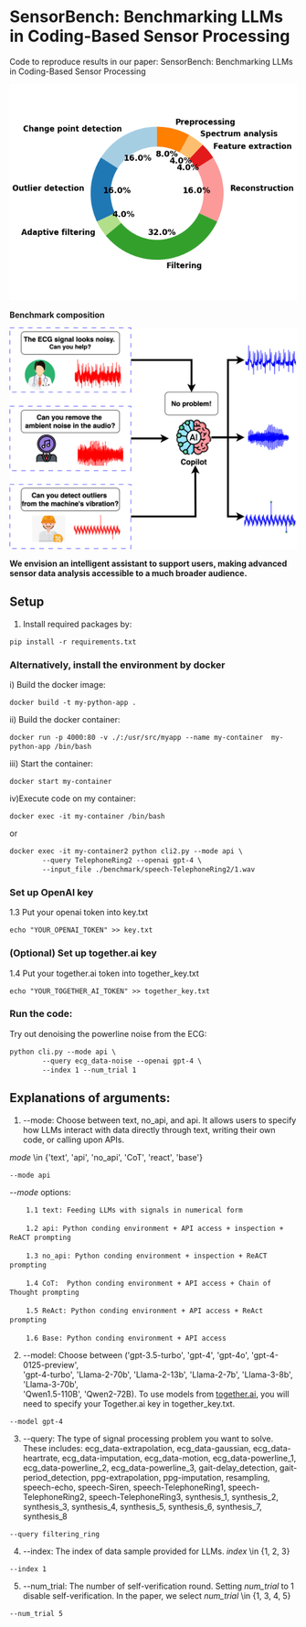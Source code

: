 # SensorBench: Benchmarking LLMs in Coding-Based Sensor Processing
Code to reproduce results in our paper: SensorBench: Benchmarking LLMs in Coding-Based Sensor Processing

![Benchmark composition](images/pie_chart.png)

**Benchmark composition**

![Benchmark composition](images/algo_bd-Overview.drawio.png)

**We envision an intelligent assistant to support users, making advanced sensor data analysis accessible to a much broader audience.**

## Setup
1. Install required packages by:
```
pip install -r requirements.txt
```

### Alternatively, install the environment by docker
i) Build the docker image:
```
docker build -t my-python-app .
```
ii) Build the docker container:
```
docker run -p 4000:80 -v ./:/usr/src/myapp --name my-container  my-python-app /bin/bash
```
iii) Start the container:
```
docker start my-container
```
iv)Execute code on my container:
```
docker exec -it my-container /bin/bash
```
or 
```
docker exec -it my-container2 python cli2.py --mode api \
        --query TelephoneRing2 --openai gpt-4 \
        --input_file ./benchmark/speech-TelephoneRing2/1.wav
```
### Set up OpenAI key
1.3 Put your openai token into key.txt
```
echo "YOUR_OPENAI_TOKEN" >> key.txt
```
### (Optional) Set up together.ai key
1.4 Put your together.ai token into together_key.txt
```
echo "YOUR_TOGETHER_AI_TOKEN" >> together_key.txt
```

### Run the code:
Try out denoising the powerline noise from the ECG:
```
python cli.py --mode api \
        --query ecg_data-noise --openai gpt-4 \
        --index 1 --num_trial 1
```

## Explanations of arguments:
1. --mode: Choose between text, no_api, and api. It allows users to specify how LLMs interact with data directly through text, writing their own code, or calling upon APIs.

*mode* \in {'text', 'api', 'no_api', 'CoT', 'react', 'base'}

```
--mode api
```

*--mode* options:

        1.1 text: Feeding LLMs with signals in numerical form

        1.2 api: Python conding environment + API access + inspection + ReACT prompting 

        1.3 no_api: Python conding environment + inspection + ReACT prompting 

        1.4 CoT:  Python conding environment + API access + Chain of Thought prompting

        1.5 ReAct: Python conding environment + API access + ReAct prompting

        1.6 Base: Python conding environment + API access


2. --model: Choose between ('gpt-3.5-turbo', 'gpt-4', 'gpt-4o', 'gpt-4-0125-preview', \
        'gpt-4-turbo', 
        'Llama-2-70b', 'Llama-2-13b', 'Llama-2-7b', 'Llama-3-8b', 'Llama-3-70b', \
        'Qwen1.5-110B', 'Qwen2-72B). To use models from [together.ai](https://https://www.together.ai/pricing), you will need to specify your Together.ai key in together_key.txt.
```
--model gpt-4
```
3. --query: The type of signal processing problem you want to solve. These includes: 
ecg_data-extrapolation, ecg_data-gaussian, ecg_data-heartrate, ecg_data-imputation, ecg_data-motion, ecg_data-powerline_1, ecg_data-powerline_2, ecg_data-powerline_3,  gait-delay_detection, gait-period_detection, ppg-extrapolation, 
ppg-imputation, resampling, speech-echo, speech-Siren, speech-TelephoneRing1, 
speech-TelephoneRing2, speech-TelephoneRing3, synthesis_1, synthesis_2, synthesis_3, synthesis_4, synthesis_5, synthesis_6, synthesis_7, synthesis_8
```
--query filtering_ring
``` 
4. --index: The index of data sample provided for LLMs. *index* \in {1, 2, 3}
```
--index 1
```
5. --num_trial: The number of self-verification round. Setting *num_trial* to 1 disable self-verification. In the paper, we select *num_trial* \in {1, 3, 4, 5}
```
--num_trial 5
```

